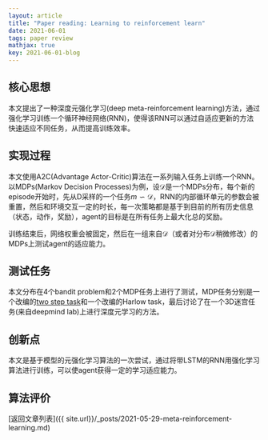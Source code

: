 ```yaml
---
layout: article
title: "Paper reading: Learning to reinforcement learn"
date: 2021-06-01
tags: paper review
mathjax: true
key: 2021-06-01-blog
---
```

## 核心思想
本文提出了一种深度元强化学习(deep meta-reinforcement learning)方法，通过强化学习训练一个循环神经网络(RNN)，使得该RNN可以通过自适应更新的方法快速适应不同任务，从而提高训练效率。
## 实现过程
本文使用A2C(Advantage Actor-Critic)算法在一系列输入任务上训练一个RNN。以MDPs(Markov Decision Processes)为例，设$\mathcal{D}$是一个MDPs分布，每个新的episode开始时，先从D采样的一个任务$m \backsim \mathcal{D}$，RNN的内部循环单元的参数会被重置，然后和环境交互一定的时长，每一次策略都是基于到目前的所有历史信息（状态，动作，奖励），agent的目标是在所有任务上最大化总的奖励。

训练结束后，网络权重会被固定，然后在一组来自$\mathcal{D}$（或者对分布$\mathcal{D}$稍微修改）的MDPs上测试agent的适应能力。
## 测试任务
本文分布在4个bandit problem和2个MDP任务上进行了测试，MDP任务分别是一个改编的[two step task](https://scienceofbehaviorchange.org/measures/two-stage-task/)和一个改编的Harlow task，最后讨论了在一个3D迷宫任务(来自deepmind lab)上进行深度元学习的方法。
## 创新点
本文是基于模型的元强化学习算法的一次尝试，通过将带LSTM的RNN用强化学习算法进行训练，可以使agent获得一定的学习适应能力。
## 算法评价


[返回文章列表]({{ site.url}}/_posts/2021-05-29-meta-reinforcement-learning.md)